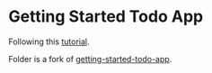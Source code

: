 # Getting Started Todo App

Following this [tutorial](https://docs.docker.com/get-started/docker-concepts/building-images/writing-a-dockerfile/).

Folder is a fork of [getting-started-todo-app](https://github.com/docker/getting-started-todo-app).
